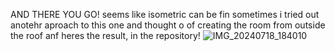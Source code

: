 AND THERE YOU GO! seems like isometric can be fin sometimes
i tried out anotehr aproach to this one and  thought o of creating the 
room from outside the roof
anf heres the result, in the repository!
![IMG_20240718_184010](https://github.com/user-attachments/assets/d0e1276a-3df3-4125-a4b9-973d45e155e0)
